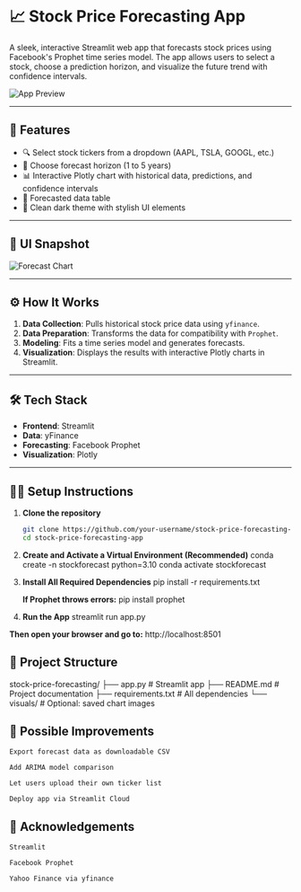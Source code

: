 # 📈 Stock Price Forecasting App

A sleek, interactive Streamlit web app that forecasts stock prices using Facebook's Prophet time series model. The app allows users to select a stock, choose a prediction horizon, and visualize the future trend with confidence intervals.

![App Preview](visuals/forecast_ui_screenshot.png)

---

## 🚀 Features

- 🔍 Select stock tickers from a dropdown (AAPL, TSLA, GOOGL, etc.)
- 📆 Choose forecast horizon (1 to 5 years)
- 📊 Interactive Plotly chart with historical data, predictions, and confidence intervals
- 📄 Forecasted data table
- 🌙 Clean dark theme with stylish UI elements

---

## 📸 UI Snapshot

![Forecast Chart](visuals/forecast_chart_screenshot.png)

---

## ⚙️ How It Works

1. **Data Collection**: Pulls historical stock price data using `yfinance`.
2. **Data Preparation**: Transforms the data for compatibility with `Prophet`.
3. **Modeling**: Fits a time series model and generates forecasts.
4. **Visualization**: Displays the results with interactive Plotly charts in Streamlit.

---

## 🛠 Tech Stack

- **Frontend**: Streamlit
- **Data**: yFinance
- **Forecasting**: Facebook Prophet
- **Visualization**: Plotly

---

## 🧑‍💻 Setup Instructions

1. **Clone the repository**  
   ```bash
   git clone https://github.com/your-username/stock-price-forecasting-app.git
   cd stock-price-forecasting-app

2. **Create and Activate a Virtual Environment (Recommended)**
    conda create -n stockforecast python=3.10
    conda activate stockforecast

3. **Install All Required Dependencies**
    pip install -r requirements.txt
    
    **If Prophet throws errors:**
    pip install prophet
    
4. **Run the App**
    streamlit run app.py

**Then open your browser and go to:**
http://localhost:8501

## 📂 Project Structure

stock-price-forecasting/
├── app.py                  # Streamlit app
├── README.md               # Project documentation
├── requirements.txt        # All dependencies
└── visuals/                # Optional: saved chart images

## 🧪 Possible Improvements

    Export forecast data as downloadable CSV

    Add ARIMA model comparison

    Let users upload their own ticker list

    Deploy app via Streamlit Cloud


## 🙌 Acknowledgements
    Streamlit

    Facebook Prophet

    Yahoo Finance via yfinance
